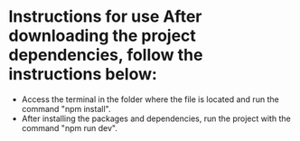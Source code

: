 # Instructions for use After downloading the project dependencies, follow the instructions below:

* Access the terminal in the folder where the file is located and run the command "npm install".
* After installing the packages and dependencies, run the project with the command "npm run dev".

